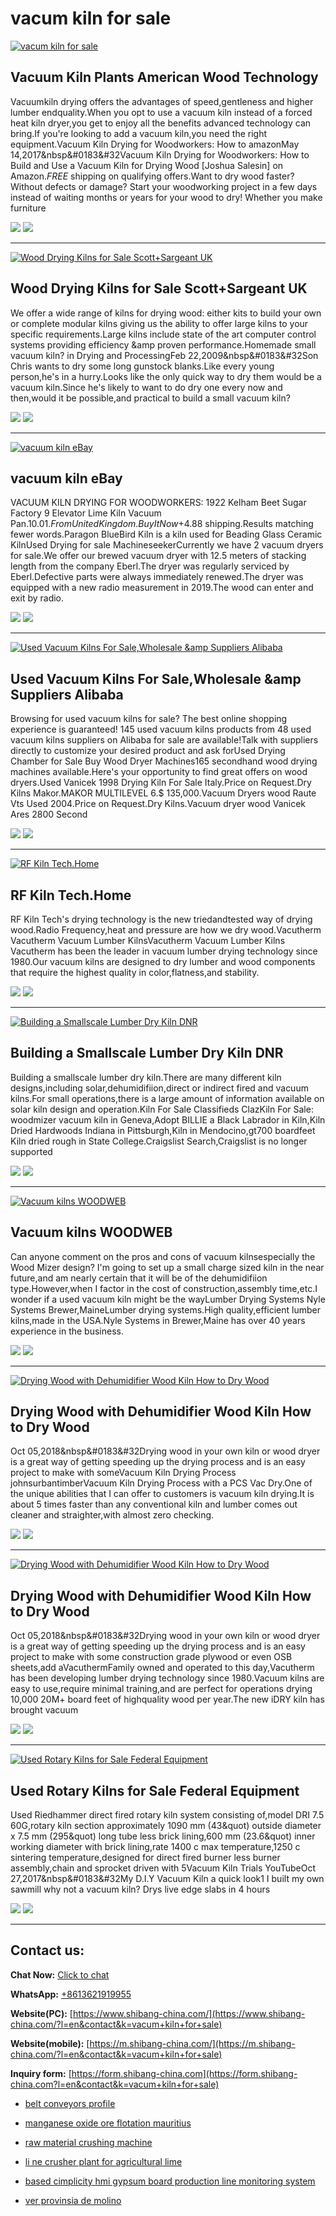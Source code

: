 # vacum kiln for sale

<a href="https://swt.shibang-china.com/?l=en&img&k=vacum+kiln+for+sale" target="_blank">![vacum kiln for sale](http://static.shibang-china.com/all-800x300/1252.jpg)</a>

## Vacuum Kiln Plants American Wood Technology
Vacuumkiln drying offers the advantages of speed,gentleness and higher lumber endquality.When you opt to use a vacuum kiln instead of a forced heat kiln dryer,you get to enjoy all the benefits advanced technology can bring.If you're looking to add a vacuum kiln,you need the right equipment.Vacuum Kiln Drying for Woodworkers: How to amazonMay 14,2017&nbsp&#0183&#32Vacuum Kiln Drying for Woodworkers: How to Build and Use a Vacuum Kiln for Drying Wood [Joshua Salesin] on Amazon.*FREE* shipping on qualifying offers.Want to dry wood faster? Without defects or damage? Start your woodworking project in a few days instead of waiting months or years for your wood to dry! Whether you make furniture


<a href="https://whatsapp.shibangsoft.com/WhatsApp.php" target="_blank" title="WhatsApp">![](http://static.shibang-china.com/icon/whatsapp.png)</a> <a href="https://swt.shibang-china.com/?l=en&icon&k=vacum+kiln+for+sale" target="_blank">![](http://static.shibang-china.com/icon/chat-en.png)</a>

---

<a href="https://swt.shibang-china.com/?l=en&img&k=vacum+kiln+for+sale" target="_blank">![Wood Drying Kilns for Sale Scott+Sargeant UK](http://static.shibang-china.com/all-800x300/1159.jpg)</a>

## Wood Drying Kilns for Sale Scott+Sargeant UK
We offer a wide range of kilns for drying wood: either kits to build your own or complete modular kilns giving us the ability to offer large kilns to your specific requirements.Large kilns include state of the art computer control systems providing efficiency &amp proven performance.Homemade small vacuum kiln? in Drying and ProcessingFeb 22,2009&nbsp&#0183&#32Son Chris wants to dry some long gunstock blanks.Like every young person,he's in a hurry.Looks like the only quick way to dry them would be a vacuum kiln.Since he's likely to want to do dry one every now and then,would it be possible,and practical to build a small vacuum kiln?


<a href="https://whatsapp.shibangsoft.com/WhatsApp.php" target="_blank" title="WhatsApp">![](http://static.shibang-china.com/icon/whatsapp.png)</a> <a href="https://swt.shibang-china.com/?l=en&icon&k=vacum+kiln+for+sale" target="_blank">![](http://static.shibang-china.com/icon/chat-en.png)</a>

---

<a href="https://swt.shibang-china.com/?l=en&img&k=vacum+kiln+for+sale" target="_blank">![vacuum kiln eBay](http://static.shibang-china.com/all-800x300/1352.jpg)</a>

## vacuum kiln eBay
VACUUM KILN DRYING FOR WOODWORKERS: 1922 Kelham Beet Sugar Factory 9 Elevator Lime Kiln Vacuum Pan.$10.01.From United Kingdom.Buy It Now +$4.88 shipping.Results matching fewer words.Paragon BlueBird Kiln is a kiln used for Beading Glass Ceramic KilnUsed Drying for sale MachineseekerCurrently we have 2 vacuum dryers for sale.We offer our brewed vacuum dryer with 12.5 meters of stacking length from the company Eberl.The dryer was regularly serviced by Eberl.Defective parts were always immediately renewed.The dryer was equipped with a new radio measurement in 2019.The wood can enter and exit by radio.


<a href="https://whatsapp.shibangsoft.com/WhatsApp.php" target="_blank" title="WhatsApp">![](http://static.shibang-china.com/icon/whatsapp.png)</a> <a href="https://swt.shibang-china.com/?l=en&icon&k=vacum+kiln+for+sale" target="_blank">![](http://static.shibang-china.com/icon/chat-en.png)</a>

---

<a href="https://swt.shibang-china.com/?l=en&img&k=vacum+kiln+for+sale" target="_blank">![Used Vacuum Kilns For Sale,Wholesale &amp Suppliers Alibaba](http://static.shibang-china.com/all-800x300/616.jpg)</a>

## Used Vacuum Kilns For Sale,Wholesale &amp Suppliers Alibaba
Browsing for used vacuum kilns for sale? The best online shopping experience is guaranteed! 145 used vacuum kilns products from 48 used vacuum kilns suppliers on Alibaba for sale are available!Talk with suppliers directly to customize your desired product and ask forUsed Drying Chamber for Sale Buy Wood Dryer Machines165 secondhand wood drying machines available.Here's your opportunity to find great offers on wood dryers.Used Vanicek 1998 Drying Kiln For Sale Italy.Price on Request.Dry Kilns Makor.MAKOR MULTILEVEL 6.$ 135,000.Vacuum Dryers wood Raute Vts Used 2004.Price on Request.Dry Kilns.Vacuum dryer wood Vanicek Ares 2800 Second


<a href="https://whatsapp.shibangsoft.com/WhatsApp.php" target="_blank" title="WhatsApp">![](http://static.shibang-china.com/icon/whatsapp.png)</a> <a href="https://swt.shibang-china.com/?l=en&icon&k=vacum+kiln+for+sale" target="_blank">![](http://static.shibang-china.com/icon/chat-en.png)</a>

---

<a href="https://swt.shibang-china.com/?l=en&img&k=vacum+kiln+for+sale" target="_blank">![RF Kiln Tech.Home](http://static.shibang-china.com/all-800x300/851.jpg)</a>

## RF Kiln Tech.Home
RF Kiln Tech's drying technology is the new triedandtested way of drying wood.Radio Frequency,heat and pressure are how we dry wood.Vacutherm Vacutherm Vacuum Lumber KilnsVacutherm Vacuum Lumber Kilns Vacutherm has been the leader in vacuum lumber drying technology since 1980.Our vacuum kilns are designed to dry lumber and wood components that require the highest quality in color,flatness,and stability.


<a href="https://whatsapp.shibangsoft.com/WhatsApp.php" target="_blank" title="WhatsApp">![](http://static.shibang-china.com/icon/whatsapp.png)</a> <a href="https://swt.shibang-china.com/?l=en&icon&k=vacum+kiln+for+sale" target="_blank">![](http://static.shibang-china.com/icon/chat-en.png)</a>

---

<a href="https://swt.shibang-china.com/?l=en&img&k=vacum+kiln+for+sale" target="_blank">![Building a Smallscale Lumber Dry Kiln DNR](http://static.shibang-china.com/all-800x300/905.jpg)</a>

## Building a Smallscale Lumber Dry Kiln DNR
Building a smallscale lumber dry kiln.There are many different kiln designs,including solar,dehumidifiion,direct or indirect fired and vacuum kilns.For small operations,there is a large amount of information available on solar kiln design and operation.Kiln For Sale Classifieds ClazKiln For Sale: woodmizer vacuum kiln in Geneva,Adopt BILLIE a Black Labrador in Kiln,Kiln Dried Hardwoods Indiana in Pittsburgh,Kiln in Mendocino,gt700 boardfeet Kiln dried rough in State College.Craigslist Search,Craigslist is no longer supported


<a href="https://whatsapp.shibangsoft.com/WhatsApp.php" target="_blank" title="WhatsApp">![](http://static.shibang-china.com/icon/whatsapp.png)</a> <a href="https://swt.shibang-china.com/?l=en&icon&k=vacum+kiln+for+sale" target="_blank">![](http://static.shibang-china.com/icon/chat-en.png)</a>

---

<a href="https://swt.shibang-china.com/?l=en&img&k=vacum+kiln+for+sale" target="_blank">![Vacuum kilns WOODWEB](http://static.shibang-china.com/all-800x300/974.jpg)</a>

## Vacuum kilns WOODWEB
Can anyone comment on the pros and cons of vacuum kilnsespecially the Wood Mizer design? I'm going to set up a small charge sized kiln in the near future,and am nearly certain that it will be of the dehumidifiion type.However,when I factor in the cost of construction,assembly time,etc.I wonder if a used vacuum kiln might be the wayLumber Drying Systems Nyle Systems Brewer,MaineLumber drying systems.High quality,efficient lumber kilns,made in the USA.Nyle Systems in Brewer,Maine has over 40 years experience in the business.


<a href="https://whatsapp.shibangsoft.com/WhatsApp.php" target="_blank" title="WhatsApp">![](http://static.shibang-china.com/icon/whatsapp.png)</a> <a href="https://swt.shibang-china.com/?l=en&icon&k=vacum+kiln+for+sale" target="_blank">![](http://static.shibang-china.com/icon/chat-en.png)</a>

---

<a href="https://swt.shibang-china.com/?l=en&img&k=vacum+kiln+for+sale" target="_blank">![Drying Wood with Dehumidifier Wood Kiln How to Dry Wood](http://static.shibang-china.com/all-800x300/305.jpg)</a>

## Drying Wood with Dehumidifier Wood Kiln How to Dry Wood
Oct 05,2018&nbsp&#0183&#32Drying wood in your own kiln or wood dryer is a great way of getting speeding up the drying process and is an easy project to make with someVacuum Kiln Drying Process johnsurbantimberVacuum Kiln Drying Process with a PCS Vac Dry.One of the unique abilities that I can offer to customers is vacuum kiln drying.It is about 5 times faster than any conventional kiln and lumber comes out cleaner and straighter,with almost zero checking.


<a href="https://whatsapp.shibangsoft.com/WhatsApp.php" target="_blank" title="WhatsApp">![](http://static.shibang-china.com/icon/whatsapp.png)</a> <a href="https://swt.shibang-china.com/?l=en&icon&k=vacum+kiln+for+sale" target="_blank">![](http://static.shibang-china.com/icon/chat-en.png)</a>

---

<a href="https://swt.shibang-china.com/?l=en&img&k=vacum+kiln+for+sale" target="_blank">![Drying Wood with Dehumidifier Wood Kiln How to Dry Wood](http://static.shibang-china.com/all-800x300/6.jpg)</a>

## Drying Wood with Dehumidifier Wood Kiln How to Dry Wood
Oct 05,2018&nbsp&#0183&#32Drying wood in your own kiln or wood dryer is a great way of getting speeding up the drying process and is an easy project to make with some construction grade plywood or even OSB sheets,add aVacuthermFamily owned and operated to this day,Vacutherm has been developing lumber drying technology since 1980.Vacuum kilns are easy to use,require minimal training,and are perfect for operations drying 10,000 20M+ board feet of highquality wood per year.The new iDRY kiln has brought vacuum


<a href="https://whatsapp.shibangsoft.com/WhatsApp.php" target="_blank" title="WhatsApp">![](http://static.shibang-china.com/icon/whatsapp.png)</a> <a href="https://swt.shibang-china.com/?l=en&icon&k=vacum+kiln+for+sale" target="_blank">![](http://static.shibang-china.com/icon/chat-en.png)</a>

---

<a href="https://swt.shibang-china.com/?l=en&img&k=vacum+kiln+for+sale" target="_blank">![Used Rotary Kilns for Sale Federal Equipment](http://static.shibang-china.com/all-800x300/758.jpg)</a>

## Used Rotary Kilns for Sale Federal Equipment
Used Riedhammer direct fired rotary kiln system consisting of,model DRI 7.5 60G,rotary kiln section approximately 1090 mm (43&quot) outside diameter x 7.5 mm (295&quot) long tube less brick lining,600 mm (23.6&quot) inner working diameter with brick lining,rate 1400 c max temperature,1250 c sintering temperature,designed for direct fired burner less burner assembly,chain and sprocket driven with 5Vacuum Kiln Trials YouTubeOct 27,2017&nbsp&#0183&#32My D.I.Y Vacuum Kiln a quick look1 I built my own sawmill why not a vacuum kiln? Drys live edge slabs in 4 hours


<a href="https://whatsapp.shibangsoft.com/WhatsApp.php" target="_blank" title="WhatsApp">![](http://static.shibang-china.com/icon/whatsapp.png)</a> <a href="https://swt.shibang-china.com/?l=en&icon&k=vacum+kiln+for+sale" target="_blank">![](http://static.shibang-china.com/icon/chat-en.png)</a>

---
## Contact us:

**Chat Now:** [Click to chat](https://swt.shibang-china.com?l=en&contact&k=vacum+kiln+for+sale)

**WhatsApp:**  [+8613621919955](https://whatsapp.shibangsoft.com/WhatsApp.php)

**Website(PC):** [https://www.shibang-china.com/](https://www.shibang-china.com/?l=en&contact&k=vacum+kiln+for+sale)

**Website(mobile):** [https://m.shibang-china.com/](https://m.shibang-china.com/?l=en&contact&k=vacum+kiln+for+sale)

**Inquiry form:** [https://form.shibang-china.com](https://form.shibang-china.com?l=en&contact&k=vacum+kiln+for+sale)

* [belt conveyors profile](../121/belt%20conveyors%20profile.md)

* [manganese oxide ore flotation mauritius](../123/manganese%20oxide%20ore%20flotation%20mauritius.md)

* [raw material crushing machine](../121/raw%20material%20crushing%20machine.md)

* [li ne crusher plant for agricultural lime](../121/li%20ne%20crusher%20plant%20for%20agricultural%20lime.md)

* [based cimplicity hmi gypsum board production line monitoring system](../113/based%20cimplicity%20hmi%20gypsum%20board%20production%20line%20monitoring%20system.md)

* [ver provinsia de molino](../112/ver%20provinsia%20de%20molino.md)